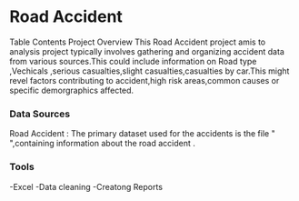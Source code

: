 # Road Accident 

Table Contents
Project Overview
This Road Accident project amis to analysis project typically involves gathering and organizing accident data from various sources.This could include information on Road type ,Vechicals ,serious casualties,slight casualties,casualties by car.This might revel factors contributing to accident,high risk areas,common causes or specific demorgraphics affected.

### Data Sources 

Road Accident : The primary dataset used for the accidents is the file " ",containing information about the road accident .

### Tools

-Excel
-Data cleaning
-Creatong Reports
